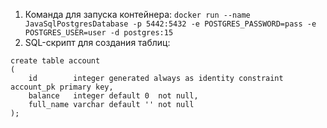 1. Команда для запуска контейнера:
   ``docker run --name JavaSqlPostgresDatabase -p 5442:5432 -e POSTGRES_PASSWORD=pass -e POSTGRES_USER=user -d postgres:15``
2. SQL-скрипт для создания таблиц:
```
create table account
(
    id        integer generated always as identity constraint account_pk primary key,
    balance   integer default 0  not null,
    full_name varchar default '' not null
);
```
